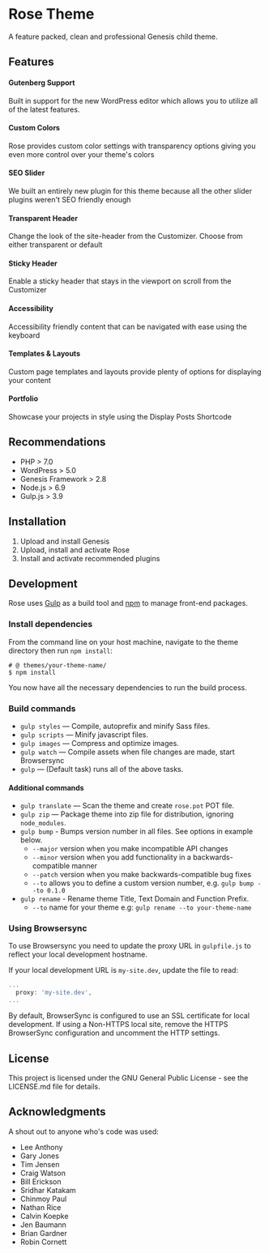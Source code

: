 # Rose Theme

A feature packed, clean and professional Genesis child theme.


## Features

#### Gutenberg Support
Built in support for the new WordPress editor which allows you to utilize all of the latest features.

#### Custom Colors
Rose provides custom color settings with transparency options giving you even more control over your theme's colors

#### SEO Slider
We built an entirely new plugin for this theme because all the other slider plugins weren't SEO friendly enough

#### Transparent Header
Change the look of the site-header from the Customizer. Choose from either transparent or default

#### Sticky Header
Enable a sticky header that stays in the viewport on scroll from the Customizer

#### Accessibility
Accessibility friendly content that can be navigated with ease using the keyboard

#### Templates & Layouts
Custom page templates and layouts provide plenty of options for displaying your content

#### Portfolio
Showcase your projects in style using the Display Posts Shortcode


## Recommendations

* PHP > 7.0
* WordPress > 5.0
* Genesis Framework > 2.8
* Node.js > 6.9
* Gulp.js > 3.9 


## Installation

1. Upload and install Genesis
2. Upload, install and activate Rose
3. Install and activate recommended plugins

## Development

Rose uses [Gulp](http://gulpjs.com/) as a build tool and [npm](https://www.npmjs.com/) to manage front-end packages.

### Install dependencies

From the command line on your host machine, navigate to the theme directory then run `npm install`:

```shell
# @ themes/your-theme-name/
$ npm install
```

You now have all the necessary dependencies to run the build process.

### Build commands

* `gulp styles` — Compile, autoprefix and minify Sass files.
* `gulp scripts` — Minify javascript files.
* `gulp images` — Compress and optimize images.
* `gulp watch` — Compile assets when file changes are made, start Browsersync
* `gulp` — (Default task) runs all of the above tasks.


#### Additional commands

* `gulp translate` — Scan the theme and create `rose.pot` POT file.
* `gulp zip` — Package theme into zip file for distribution, ignoring `node_modules`.
* `gulp bump` - Bumps version number in all files. See options in example below.
  - `--major` version when you make incompatible API changes
  - `--minor` version when you add functionality in a backwards-compatible manner
  - `--patch` version when you make backwards-compatible bug fixes
  - `--to` allows you to define a custom version number, e.g. `gulp bump --to 0.1.0`
* `gulp rename` - Rename theme Title, Text Domain and Function Prefix.
  - `--to` name for your theme e.g: `gulp rename --to your-theme-name`


### Using Browsersync

To use Browsersync you need to update the proxy URL in `gulpfile.js` to reflect your local development hostname.

If your local development URL is `my-site.dev`, update the file to read:

```javascript
...
  proxy: 'my-site.dev',
...
```

By default, BrowserSync is configured to use an SSL certificate for local development. If using a Non-HTTPS local site, remove the HTTPS BrowserSync configuration and uncomment the HTTP settings.

## License

This project is licensed under the GNU General Public License - see the LICENSE.md file for details.


## Acknowledgments

A shout out to anyone who's code was used:

- Lee Anthony
- Gary Jones
- Tim Jensen
- Craig Watson
- Bill Erickson
- Sridhar Katakam
- Chinmoy Paul
- Nathan Rice
- Calvin Koepke
- Jen Baumann
- Brian Gardner
- Robin Cornett

